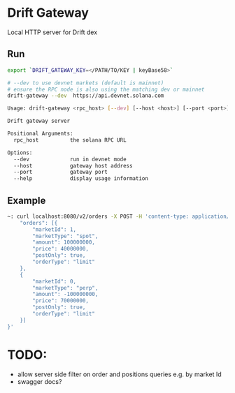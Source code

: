 # Drift Gateway

Local HTTP server for Drift dex

## Run

```bash
export `DRIFT_GATEWAY_KEY=</PATH/TO/KEY | keyBase58>`

# --dev to use devnet markets (default is mainnet)
# ensure the RPC node is also using the matching dev or mainnet
drift-gateway --dev  https://api.devnet.solana.com
```

```bash
Usage: drift-gateway <rpc_host> [--dev] [--host <host>] [--port <port>]

Drift gateway server

Positional Arguments:
  rpc_host          the solana RPC URL

Options:
  --dev             run in devnet mode
  --host            gateway host address
  --port            gateway port
  --help            display usage information
```

## Example

```bash
~: curl localhost:8080/v2/orders -X POST -H 'content-type: application/json' -d '{
    "orders": [{
        "marketId": 1,
        "marketType": "spot",
        "amount": 100000000,
        "price": 40000000,
        "postOnly": true,
        "orderType": "limit"
    },
    {
        "marketId": 0,
        "marketType": "perp",
        "amount": -100000000,
        "price": 70000000,
        "postOnly": true,
        "orderType": "limit"
    }]
}'
```

# TODO:
- allow server side filter on order and positions queries e.g. by market Id
- swagger docs?